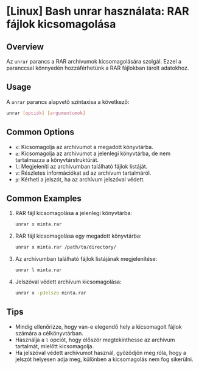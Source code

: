 # [Linux] Bash unrar használata: RAR fájlok kicsomagolása

## Overview
Az `unrar` parancs a RAR archívumok kicsomagolására szolgál. Ezzel a paranccsal könnyedén hozzáférhetünk a RAR fájlokban tárolt adatokhoz.

## Usage
A `unrar` parancs alapvető szintaxisa a következő:

```bash
unrar [opciók] [argumentumok]
```

## Common Options
- `x`: Kicsomagolja az archívumot a megadott könyvtárba.
- `e`: Kicsomagolja az archívumot a jelenlegi könyvtárba, de nem tartalmazza a könyvtárstruktúrát.
- `l`: Megjeleníti az archívumban található fájlok listáját.
- `v`: Részletes információkat ad az archívum tartalmáról.
- `p`: Kérheti a jelszót, ha az archívum jelszóval védett.

## Common Examples
1. RAR fájl kicsomagolása a jelenlegi könyvtárba:
   ```bash
   unrar x minta.rar
   ```

2. RAR fájl kicsomagolása egy megadott könyvtárba:
   ```bash
   unrar x minta.rar /path/to/directory/
   ```

3. Az archívumban található fájlok listájának megjelenítése:
   ```bash
   unrar l minta.rar
   ```

4. Jelszóval védett archívum kicsomagolása:
   ```bash
   unrar x -pJelszo minta.rar
   ```

## Tips
- Mindig ellenőrizze, hogy van-e elegendő hely a kicsomagolt fájlok számára a célkönyvtárban.
- Használja a `l` opciót, hogy először megtekinthesse az archívum tartalmát, mielőtt kicsomagolja.
- Ha jelszóval védett archívumot használ, győződjön meg róla, hogy a jelszót helyesen adja meg, különben a kicsomagolás nem fog sikerülni.